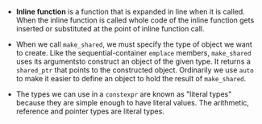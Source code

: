 - **Inline function** is a function that is expanded in line when it is called. When the inline function is called whole code of the inline function gets inserted or substituted at the point of inline function call. 

- When we call `make_shared`, we must specify the type of object we want to create. Like the sequential-container `emplace` members, `make_shared` uses its argumentsto construct an object of the given type. It returns a `shared_ptr` that points to the constructed object. Ordinarily we use `auto` to make it easier to define an object to hold the result of `make_shared`.

- The types we can use in a `constexpr` are known as "literal types" because they are simple enough to have literal values. The arithmetic, reference and pointer types are literal types. 
